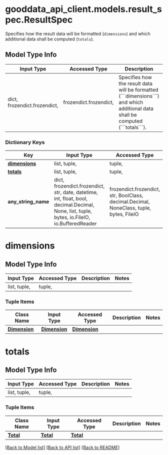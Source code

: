 # gooddata_api_client.models.result_spec.ResultSpec

Specifies how the result data will be formatted (```dimensions```) and which additional data shall be computed (```totals```).

## Model Type Info
Input Type | Accessed Type | Description | Notes
------------ | ------------- | ------------- | -------------
dict, frozendict.frozendict,  | frozendict.frozendict,  | Specifies how the result data will be formatted (&#x60;&#x60;&#x60;dimensions&#x60;&#x60;&#x60;) and which additional data shall be computed (&#x60;&#x60;&#x60;totals&#x60;&#x60;&#x60;). | 

### Dictionary Keys
Key | Input Type | Accessed Type | Description | Notes
------------ | ------------- | ------------- | ------------- | -------------
**[dimensions](#dimensions)** | list, tuple,  | tuple,  |  | 
**[totals](#totals)** | list, tuple,  | tuple,  |  | [optional] 
**any_string_name** | dict, frozendict.frozendict, str, date, datetime, int, float, bool, decimal.Decimal, None, list, tuple, bytes, io.FileIO, io.BufferedReader | frozendict.frozendict, str, BoolClass, decimal.Decimal, NoneClass, tuple, bytes, FileIO | any string name can be used but the value must be the correct type | [optional]

# dimensions

## Model Type Info
Input Type | Accessed Type | Description | Notes
------------ | ------------- | ------------- | -------------
list, tuple,  | tuple,  |  | 

### Tuple Items
Class Name | Input Type | Accessed Type | Description | Notes
------------- | ------------- | ------------- | ------------- | -------------
[**Dimension**](Dimension.md) | [**Dimension**](Dimension.md) | [**Dimension**](Dimension.md) |  | 

# totals

## Model Type Info
Input Type | Accessed Type | Description | Notes
------------ | ------------- | ------------- | -------------
list, tuple,  | tuple,  |  | 

### Tuple Items
Class Name | Input Type | Accessed Type | Description | Notes
------------- | ------------- | ------------- | ------------- | -------------
[**Total**](Total.md) | [**Total**](Total.md) | [**Total**](Total.md) |  | 

[[Back to Model list]](../../README.md#documentation-for-models) [[Back to API list]](../../README.md#documentation-for-api-endpoints) [[Back to README]](../../README.md)
